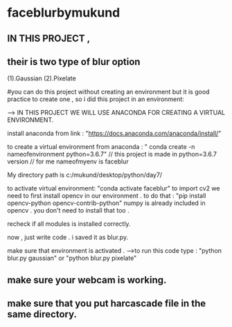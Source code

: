 # faceblurbymukund
## IN THIS PROJECT , 
## their is two type of blur option 
(1).Gaussian 
(2).Pixelate

#you can do this project without creating an environment but it is good practice to create one , so i did this project in an environment: 

--> IN THIS PROJECT WE WILL USE ANACONDA FOR CREATING A VIRTUAL ENVIRONMENT.

install anaconda from link : "https://docs.anaconda.com/anaconda/install/" 

to create a virtual environment from anaconda :
" conda create -n nameofenvironment python=3.6.7"  // this project is made in python=3.6.7 version 
                                                   // for me nameofmyenv is faceblur 
 
 My directory path is c:/mukund/desktop/python/day7/ 
 
 to activate virtual environment: 
 "conda activate faceblur" 
 to import cv2 we need to first install opencv in our environment . to do that : 
 "pip install opencv-python opencv-contrib-python"
 numpy is already included in opencv . you don't need to install that too .
 
 recheck if all modules is installed correctly. 
 
 now ,
        just write code . i saved it as blur.py.
        
 make sure that environment is activated . 
 -->to run this code type :  "python blur.py gaussian" or "python blur.py pixelate"
 ## make sure your webcam is working.
 ## make sure that you put harcascade file in the same directory. 
 

